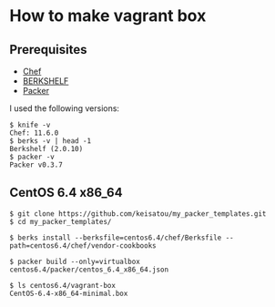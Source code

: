# How to make vagrant box

## Prerequisites
* [Chef](http://www.opscode.com/chef/ "Link to Chef")
* [BERKSHELF](http://berkshelf.com/ "Link to BERKSHELF")
* [Packer](http://www.packer.io/ "Link to Packer")

I used the following versions:

```
$ knife -v
Chef: 11.6.0
$ berks -v | head -1
Berkshelf (2.0.10)
$ packer -v
Packer v0.3.7
```

## CentOS 6.4 x86_64
```
$ git clone https://github.com/keisatou/my_packer_templates.git
$ cd my_packer_templates/

$ berks install --berksfile=centos6.4/chef/Berksfile --path=centos6.4/chef/vendor-cookbooks

$ packer build --only=virtualbox centos6.4/packer/centos_6.4_x86_64.json

$ ls centos6.4/vagrant-box
CentOS-6.4-x86_64-minimal.box
```
